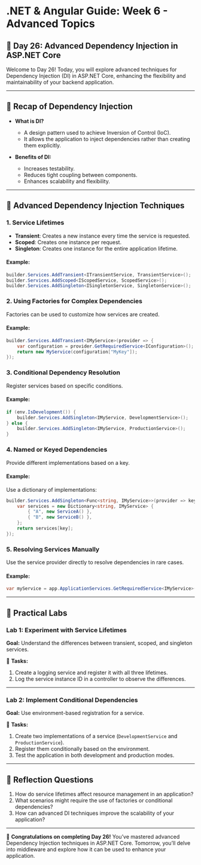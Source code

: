 # **.NET & Angular Guide: Week 6 - Advanced Topics**

## **🧩 Day 26: Advanced Dependency Injection in ASP.NET Core**

Welcome to Day 26! Today, you will explore advanced techniques for Dependency Injection (DI) in ASP.NET Core, enhancing the flexibility and maintainability of your backend application.

---

## **🧩 Recap of Dependency Injection**
- **What is DI?**
  - A design pattern used to achieve Inversion of Control (IoC).
  - It allows the application to inject dependencies rather than creating them explicitly.

- **Benefits of DI:**
  - Increases testability.
  - Reduces tight coupling between components.
  - Enhances scalability and flexibility.

---

## **🧩 Advanced Dependency Injection Techniques**

### **1. Service Lifetimes**
- **Transient**: Creates a new instance every time the service is requested.
- **Scoped**: Creates one instance per request.
- **Singleton**: Creates one instance for the entire application lifetime.

#### **Example:**
```csharp
builder.Services.AddTransient<ITransientService, TransientService>();
builder.Services.AddScoped<IScopedService, ScopedService>();
builder.Services.AddSingleton<ISingletonService, SingletonService>();
```

### **2. Using Factories for Complex Dependencies**
Factories can be used to customize how services are created.

#### **Example:**
```csharp
builder.Services.AddTransient<IMyService>(provider => {
    var configuration = provider.GetRequiredService<IConfiguration>();
    return new MyService(configuration["MyKey"]);
});
```

### **3. Conditional Dependency Resolution**
Register services based on specific conditions.

#### **Example:**
```csharp
if (env.IsDevelopment()) {
    builder.Services.AddSingleton<IMyService, DevelopmentService>();
} else {
    builder.Services.AddSingleton<IMyService, ProductionService>();
}
```

### **4. Named or Keyed Dependencies**
Provide different implementations based on a key.

#### **Example:**
Use a dictionary of implementations:
```csharp
builder.Services.AddSingleton<Func<string, IMyService>>(provider => key => {
    var services = new Dictionary<string, IMyService> {
        { "A", new ServiceA() },
        { "B", new ServiceB() },
    };
    return services[key];
});
```

### **5. Resolving Services Manually**
Use the service provider directly to resolve dependencies in rare cases.

#### **Example:**
```csharp
var myService = app.ApplicationServices.GetRequiredService<IMyService>();
```

---

## **🧩 Practical Labs**

### **Lab 1: Experiment with Service Lifetimes**
**Goal:** Understand the differences between transient, scoped, and singleton services.

🔧 **Tasks:**
1. Create a logging service and register it with all three lifetimes.
2. Log the service instance ID in a controller to observe the differences.

---

### **Lab 2: Implement Conditional Dependencies**
**Goal:** Use environment-based registration for a service.

🔧 **Tasks:**
1. Create two implementations of a service (`DevelopmentService` and `ProductionService`).
2. Register them conditionally based on the environment.
3. Test the application in both development and production modes.

---

## **🧩 Reflection Questions**
1. How do service lifetimes affect resource management in an application?
2. What scenarios might require the use of factories or conditional dependencies?
3. How can advanced DI techniques improve the scalability of your application?

---

🎉 **Congratulations on completing Day 26!** You’ve mastered advanced Dependency Injection techniques in ASP.NET Core. Tomorrow, you’ll delve into middleware and explore how it can be used to enhance your application.


